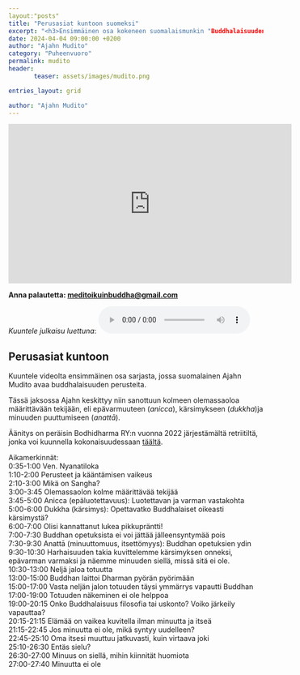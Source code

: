 ```yaml
---
layout:"posts"
title: "Perusasiat kuntoon suomeksi"
excerpt: "<h3>Ensimmäinen osa kokeneen suomalaismunkin "Buddhalaisuuden perusteet" -sarjasta.</h3>"
date: 2024-04-04 09:00:00 +0200 
author: "Ajahn Mudito"
category: "Puheenvuoro"
permalink: mudito
header: 
       teaser: assets/images/mudito.png

entries_layout: grid

author: "Ajahn Mudito"
---
```


<iframe width="560" height="315" src="https://www.youtube.com/embed/1QmJmHiNENo?si=agvdLTi6n8HA_UF8" title="YouTube video player" frameborder="0" allow="accelerometer; autoplay; clipboard-write; encrypted-media; gyroscope; picture-in-picture; web-share" referrerpolicy="strict-origin-when-cross-origin" allowfullscreen></iframe>

<b> Anna palautetta: meditoikuinbuddha@gmail.com</b>

<i>Kuuntele julkaisu luettuna</i>:
<audio controls>
  <source src="assets/audio/2024-04-04/2024-04-04-final.mp3" type="audio/mp3">
</audio>

<h2>Perusasiat kuntoon</h2>

Kuuntele videolta ensimmäinen osa sarjasta, jossa suomalainen Ajahn Mudito avaa buddhalaisuuden perusteita.

Tässä jaksossa Ajahn keskittyy niin sanottuun kolmeen olemassaoloa määrittävään tekijään, eli epävarmuuteen (<i>anicca</i>), kärsimykseen (<i>dukkha</i>)ja minuuden puuttumiseen (<i>anattā</i>).

Äänitys on peräisin Bodhidharma RY:n vuonna 2022 järjestämältä retriitiltä, jonka voi kuunnella kokonaisuudessaan <a href="https://www.bodhidharma.fi/?p=1815">täältä</a>.

Aikamerkinnät:<br>
0:35-1:00 Ven. Nyanatiloka<br>
1:10-2:00 Perusteet ja kääntämisen vaikeus<br>
2:10-3:00 Mikä on Sangha?<br>
3:00-3:45 Olemassaolon kolme määrittävää tekijää<br>
3:45-5:00 Anicca (epäluotettavuus): Luotettavan ja varman vastakohta<br>
5:00-6:00 Dukkha (kärsimys): Opettavatko Buddhalaiset oikeasti kärsimystä?<br>
6:00-7:00 Olisi kannattanut lukea pikkupräntti!<br>
7:00-7:30 Buddhan opetuksista ei voi jättää jälleensyntymää pois<br>
7:30-9:30 Anattā (minuuttomuus, itsettömyys): Buddhan opetuksien ydin<br>
9:30-10:30 Harhaisuuden takia kuvittelemme kärsimyksen onneksi, epävarman varmaksi ja näemme minuuden siellä, missä sitä ei ole.<br>
10:30-13:00 Neljä jaloa totuutta<br>
13:00-15:00 Buddhan laittoi Dharman pyörän pyörimään<br>
15:00-17:00 Vasta neljän jalon totuuden täysi ymmärrys vapautti Buddhan<br>
17:00-19:00 Totuuden näkeminen ei ole helppoa<br>
19:00-20:15 Onko Buddhalaisuus filosofia tai uskonto? Voiko järkeily vapauttaa?<br>
20:15-21:15 Elämää on vaikea kuvitella ilman minuutta ja itseä<br>
21:15-22:45 Jos minuutta ei ole, mikä syntyy uudelleen?<br>
22:45-25:10 Oma itsesi muuttuu jatkuvasti, kuin virtaava joki<br>
25:10-26:30 Entäs sielu?<br>
26:30-27:00 Minuus on siellä, mihin kiinnität huomiota<br>
27:00-27:40 Minuutta ei ole<br>

